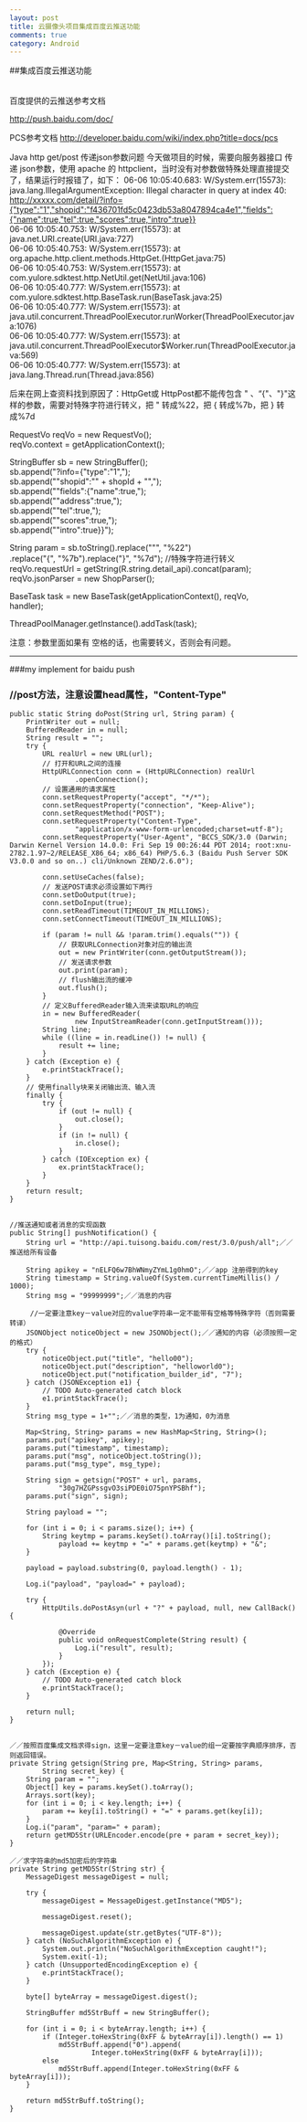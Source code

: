 ```yaml
---
layout: post
title: 云摄像头项目集成百度云推送功能
comments: true
category: Android
---
```


##集成百度云推送功能
###### 
百度提供的云推送参考文档

http://push.baidu.com/doc/

PCS参考文档
http://developer.baidu.com/wiki/index.php?title=docs/pcs


Java http get/post 传递json参数问题
今天做项目的时候，需要向服务器接口 传递 json参数，使用 apache 的 httpclient，当时没有对参数做特殊处理直接提交了，结果运行时报错了，如下：
06-06 10:05:40.683: W/System.err(15573): java.lang.IllegalArgumentException: Illegal character in query at index 40: http://xxxxx.com/detail/?info={"type":"1","shopid":"f436701fd5c0423db53a8047894ca4e1","fields":{"name":true,"tel":true,"scores":true,"intro":true}}  
06-06 10:05:40.753: W/System.err(15573): at java.net.URI.create(URI.java:727)  
06-06 10:05:40.753: W/System.err(15573): at org.apache.http.client.methods.HttpGet.<init>(HttpGet.java:75)  
06-06 10:05:40.753: W/System.err(15573): at com.yulore.sdktest.http.NetUtil.get(NetUtil.java:106)  
06-06 10:05:40.777: W/System.err(15573): at com.yulore.sdktest.http.BaseTask.run(BaseTask.java:25)  
06-06 10:05:40.777: W/System.err(15573): at java.util.concurrent.ThreadPoolExecutor.runWorker(ThreadPoolExecutor.java:1076)  
06-06 10:05:40.777: W/System.err(15573): at java.util.concurrent.ThreadPoolExecutor$Worker.run(ThreadPoolExecutor.java:569)  
06-06 10:05:40.777: W/System.err(15573): at java.lang.Thread.run(Thread.java:856)  

后来在网上查资料找到原因了：HttpGet或 HttpPost都不能传包含 " 、“{"、"}"这样的参数，需要对特殊字符进行转义，把 " 转成%22，把 { 转成%7b，把 } 转成%7d

RequestVo reqVo = new RequestVo();  
reqVo.context = getApplicationContext();  
  
StringBuffer sb = new StringBuffer();  
sb.append("?info={\"type\":\"1\",");  
sb.append("\"shopid\":\"" + shopId + "\",");  
sb.append("\"fields\":{\"name\":true,");  
sb.append("\"address\":true,");  
sb.append("\"tel\":true,");  
sb.append("\"scores\":true,");  
sb.append("\"intro\":true}}");  
  
String param = sb.toString().replace("\"", "%22")  
        .replace("{", "%7b").replace("}", "%7d");   //特殊字符进行转义  
reqVo.requestUrl = getString(R.string.detail_api).concat(param);  
reqVo.jsonParser = new ShopParser();  
  
BaseTask task = new BaseTask(getApplicationContext(), reqVo,  
        handler);  
  
ThreadPoolManager.getInstance().addTask(task);  



注意：参数里面如果有 空格的话，也需要转义，否则会有问题。  
  
  
---
###my implement for baidu push    
###	//post方法，注意设置head属性，"Content-Type"
	public static String doPost(String url, String param) {
		PrintWriter out = null;
		BufferedReader in = null;
		String result = "";
		try {
			URL realUrl = new URL(url);
			// 打开和URL之间的连接
			HttpURLConnection conn = (HttpURLConnection) realUrl
					.openConnection();
			// 设置通用的请求属性
			conn.setRequestProperty("accept", "*/*");
			conn.setRequestProperty("connection", "Keep-Alive");
			conn.setRequestMethod("POST");
			conn.setRequestProperty("Content-Type",
					"application/x-www-form-urlencoded;charset=utf-8");
			conn.setRequestProperty("User-Agent", "BCCS_SDK/3.0 (Darwin; Darwin Kernel Version 14.0.0: Fri Sep 19 00:26:44 PDT 2014; root:xnu-2782.1.97~2/RELEASE_X86_64; x86_64) PHP/5.6.3 (Baidu Push Server SDK V3.0.0 and so on..) cli/Unknown ZEND/2.6.0");
			
			conn.setUseCaches(false);
			// 发送POST请求必须设置如下两行
			conn.setDoOutput(true);
			conn.setDoInput(true);
			conn.setReadTimeout(TIMEOUT_IN_MILLIONS);
			conn.setConnectTimeout(TIMEOUT_IN_MILLIONS);

			if (param != null && !param.trim().equals("")) {
				// 获取URLConnection对象对应的输出流
				out = new PrintWriter(conn.getOutputStream());
				// 发送请求参数
				out.print(param);
				// flush输出流的缓冲
				out.flush();
			}
			// 定义BufferedReader输入流来读取URL的响应
			in = new BufferedReader(
					new InputStreamReader(conn.getInputStream()));
			String line;
			while ((line = in.readLine()) != null) {
				result += line;
			}
		} catch (Exception e) {
			e.printStackTrace();
		}
		// 使用finally块来关闭输出流、输入流
		finally {
			try {
				if (out != null) {
					out.close();
				}
				if (in != null) {
					in.close();
				}
			} catch (IOException ex) {
				ex.printStackTrace();
			}
		}
		return result;
	}
	
	
	//推送通知或者消息的实现函数
	public String[] pushNotification() {
		String url = "http://api.tuisong.baidu.com/rest/3.0/push/all";／／推送给所有设备

		String apikey = "nELFQ6w7BhWNmyZYmL1g0hmO";／／app 注册得到的key
		String timestamp = String.valueOf(System.currentTimeMillis() / 1000);
		String msg = "99999999";／／消息的内容

	     //一定要注意key－value对应的value字符串一定不能带有空格等特殊字符（否则需要转译）
		JSONObject noticeObject = new JSONObject();／／通知的内容（必须按照一定的格式）
		try {
			noticeObject.put("title", "hello00");
			noticeObject.put("description", "helloworld0");
			noticeObject.put("notification_builder_id", "7");
		} catch (JSONException e1) {
			// TODO Auto-generated catch block
			e1.printStackTrace();
		}
		String msg_type = 1+"";／／消息的类型，1为通知，0为消息

		Map<String, String> params = new HashMap<String, String>();
		params.put("apikey", apikey);
		params.put("timestamp", timestamp);
		params.put("msg", noticeObject.toString());
		params.put("msg_type", msg_type);

		String sign = getsign("POST" + url, params,
				"30g7HZGPssgvO3siPDE0iO75pnYPSBhf");
		params.put("sign", sign);

		String payload = "";

		for (int i = 0; i < params.size(); i++) {
			String keytmp = params.keySet().toArray()[i].toString();
				payload += keytmp + "=" + params.get(keytmp) + "&";
		}

		payload = payload.substring(0, payload.length() - 1);

		Log.i("payload", "payload=" + payload);

		try {
			HttpUtils.doPostAsyn(url + "?" + payload, null, new CallBack() {

				@Override
				public void onRequestComplete(String result) {
					Log.i("result", result);
				}
			});
		} catch (Exception e) {
			// TODO Auto-generated catch block
			e.printStackTrace();
		}

		return null;
	}


	／／按照百度集成文档求得sign，这里一定要注意key－value的组一定要按字典顺序排序，否则返回错误。
	private String getsign(String pre, Map<String, String> params,
			String secret_key) {
		String param = "";
		Object[] key = params.keySet().toArray();
		Arrays.sort(key);
		for (int i = 0; i < key.length; i++) {
			param += key[i].toString() + "=" + params.get(key[i]);
		}
		Log.i("param", "param=" + param);
		return getMD5Str(URLEncoder.encode(pre + param + secret_key));
	}

	／／求字符串的md5加密后的字符串
	private String getMD5Str(String str) {
		MessageDigest messageDigest = null;

		try {
			messageDigest = MessageDigest.getInstance("MD5");

			messageDigest.reset();

			messageDigest.update(str.getBytes("UTF-8"));
		} catch (NoSuchAlgorithmException e) {
			System.out.println("NoSuchAlgorithmException caught!");
			System.exit(-1);
		} catch (UnsupportedEncodingException e) {
			e.printStackTrace();
		}

		byte[] byteArray = messageDigest.digest();

		StringBuffer md5StrBuff = new StringBuffer();

		for (int i = 0; i < byteArray.length; i++) {
			if (Integer.toHexString(0xFF & byteArray[i]).length() == 1)
				md5StrBuff.append("0").append(
						Integer.toHexString(0xFF & byteArray[i]));
			else
				md5StrBuff.append(Integer.toHexString(0xFF & byteArray[i]));
		}

		return md5StrBuff.toString();
	}

